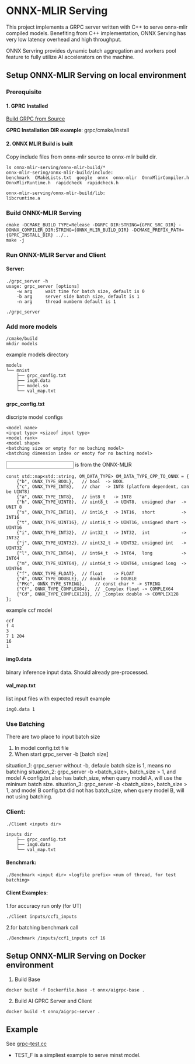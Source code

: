 # ONNX-MLIR Serving

This project implements a GRPC server written with C++ to serve onnx-mlir compiled models. Benefiting from C++ implementation, ONNX Serving has very low latency overhead and high throughput. 

ONNX Servring provides dynamic batch aggregation and workers pool feature to fully utilize AI accelerators on the machine.


## Setup ONNX-MLIR Serving on local environment


### **Prerequisite**


#### 1. GPRC Installed

[Build GRPC from Source](https://github.com/grpc/grpc/blob/master/BUILDING.md#build-from-source)

**GPRC Installation DIR example**: grpc/cmake/install


#### 2. ONNX MLIR Build is built

Copy include files from onnx-mlir source to onnx-mlir build dir.

```
ls onnx-mlir-serving/onnx-mlir-build/*
onnx-mlir-sering/onnx-mlir-build/include:
benchmark  CMakeLists.txt  google  onnx  onnx-mlir  OnnxMlirCompiler.h  OnnxMlirRuntime.h  rapidcheck  rapidcheck.h

onnx-mlir-serving/onnx-mlir-build/lib:
libcruntime.a
```

### **Build ONNX-MLIR Serving**

```
cmake -DCMAKE_BUILD_TYPE=Release -DGRPC_DIR:STRING={GPRC_SRC_DIR} -DONNX_COMPILER_DIR:STRING={ONNX_MLIR_BUILD_DIR} -DCMAKE_PREFIX_PATH={GPRC_INSTALL_DIR} ../..
make -j
```

### **Run ONNX-MLIR Server and Client**

#### Server:
```
./grpc_server -h
usage: grpc_server [options]
    -w arg     wait time for batch size, default is 0
    -b arg     server side batch size, default is 1
    -n arg     thread numberm default is 1

./grpc_server
```
### Add more models
```
/cmake/build
mkdir models
```
example models directory
```
models
└── mnist
    ├── grpc_config.txt
    ├── img0.data
    ├── model.so
    └── val_map.txt
```

#### grpc_config.txt
discripte model configs
```
<model name>
<input type> <sizeof input type>
<model rank>
<model shape>
<batching size or empty for no baching model>
<batching dimension index or emoty for no baching model>
```
<input type> is from the ONNX-MLIR
```
const std::map<std::string, OM_DATA_TYPE> OM_DATA_TYPE_CPP_TO_ONNX = {
    {"b", ONNX_TYPE_BOOL},   // bool  -> BOOL
    {"c", ONNX_TYPE_INT8},   // char  -> INT8 (platform dependent, can be UINT8)
    {"a", ONNX_TYPE_INT8},   // int8_t   -> INT8
    {"h", ONNX_TYPE_UINT8},  // uint8_t  -> UINT8,  unsigned char  -> UNIT 8
    {"s", ONNX_TYPE_INT16},  // int16_t  -> INT16,  short          -> INT16
    {"t", ONNX_TYPE_UINT16}, // uint16_t -> UINT16, unsigned short -> UINT16
    {"i", ONNX_TYPE_INT32},  // int32_t  -> INT32,  int            -> INT32
    {"j", ONNX_TYPE_UINT32}, // uint32_t -> UINT32, unsigned int   -> UINT32
    {"l", ONNX_TYPE_INT64},  // int64_t  -> INT64,  long           -> INT64
    {"m", ONNX_TYPE_UINT64}, // uint64_t -> UINT64, unsigned long  -> UINT64
    {"f", ONNX_TYPE_FLOAT},  // float    -> FLOAT
    {"d", ONNX_TYPE_DOUBLE}, // double   -> DOUBLE
    {"PKc", ONNX_TYPE_STRING},    // const char * -> STRING
    {"Cf", ONNX_TYPE_COMPLEX64},  // _Complex float -> COMPLEX64
    {"Cd", ONNX_TYPE_COMPLEX128}, // _Complex double -> COMPLEX128
};
```
example ccf model
```
ccf
f 4
3
7 1 204
16
1
```

#### img0.data
binary inference input data. Should already pre-processed. 

#### val_map.txt
list input files with expected result
example
```
img0.data 1
```

### Use Batching
There are two place to input batch size
1. In model config.txt file 
2. When start grpc_server -b [batch size]

situation_1: grpc_server without -b, defaule batch size is 1, means no batching 
situation_2: grpc_server -b <batch_size>, batch_size > 1, and model A config.txt also has batch_size, when query model A, will use the mininum batch size.
situation_3: grpc_server -b <batch_size>, batch_size > 1, and model B config.txt did not has batch_size, when query model B, will not using batching.


### Client:
```
./Client <inputs dir> 
```
```
inputs dir
    ├── grpc_config.txt
    ├── img0.data
    └── val_map.txt
```
#### Benchmark:
```
./Benchmark <input dir> <logfile prefix> <num of thread, for test batching>
```

#### Client Examples:
1.for accuracy run only (for UT)
```
./Client inputs/ccf1_inputs
```
2.for batching benchmark call
```
./Benchmark /inputs/ccf1_inputs ccf 16
```

## Setup ONNX-MLIR Serving on Docker environment

1. Build Base
```
docker build -f Dockerfile.base -t onnx/aigrpc-base .
```
2. Build AI GPRC Server and Client
```
docker build -t onnx/aigrpc-server .
```

## Example

See [grpc-test.cc](./tests/grpc-test.cc)

- TEST_F is a simpliest example to serve minst model.


